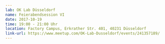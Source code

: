 ```yaml
---
lab: OK Lab Düsseldorf
name: Feierabendsession VI
date: 2017-10-19
time: 19:00 - 21:00 Uhr
location: Factory Campus, Erkrather Str. 401, 40231 Düsseldorf
link-url: https://www.meetup.com/OK-Lab-Dusseldorf/events/241357189/
---
```

